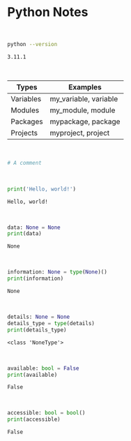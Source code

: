 # Python Notes

<br>

~~~sh
python --version

~~~

~~~text
3.11.1
~~~

<br>

Types | Examples
--- | ---
Variables | my_variable, variable
Modules | my_module, module
Packages | mypackage, package
Projects | myproject, project

<br>

~~~python
# A comment

~~~

<br>

~~~python
print('Hello, world!')

~~~

~~~text
Hello, world!
~~~

<br>

~~~python
data: None = None
print(data)

~~~

~~~text
None
~~~

<br>

~~~python
information: None = type(None)()
print(information)

~~~

~~~text
None
~~~

<br>

~~~python
details: None = None
details_type = type(details)
print(details_type)

~~~

~~~text
<class 'NoneType'>
~~~

<br>

~~~python
available: bool = False
print(available)

~~~

~~~text
False
~~~

<br>

~~~python
accessible: bool = bool()
print(accessible)

~~~

~~~text
False
~~~
